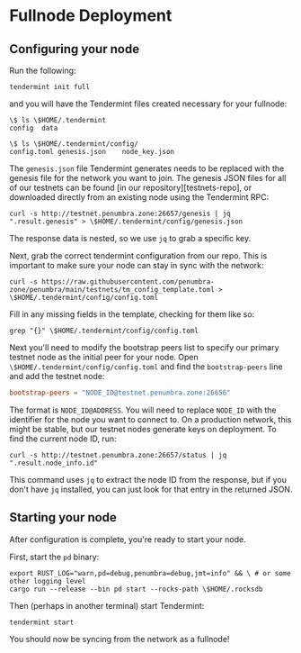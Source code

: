 
# Fullnode Deployment

## Configuring your node

Run the following:

```console
tendermint init full
```

and you will have the Tendermint files created necessary for your fullnode:

```console
\$ ls \$HOME/.tendermint
config	data

\$ ls \$HOME/.tendermint/config/
config.toml	genesis.json	node_key.json
```

The `genesis.json` file Tendermint generates needs to be replaced with the
genesis file for the network you want to join.  The genesis JSON files for all
of our testnets can be found [in our repository][testnets-repo], or downloaded
directly from an existing node using the Tendermint RPC:
```console
curl -s http://testnet.penumbra.zone:26657/genesis | jq ".result.genesis" > \$HOME/.tendermint/config/genesis.json
```
The response data is nested, so we use `jq` to grab a specific key.

Next, grab the correct tendermint configuration from our repo. This is important to make sure your node can stay in sync with the network:

```console
curl -s https://raw.githubusercontent.com/penumbra-zone/penumbra/main/testnets/tm_config_template.toml > \$HOME/.tendermint/config/config.toml
```

Fill in any missing fields in the template, checking for them like so:

```console
grep "{}" \$HOME/.tendermint/config/config.toml
```

Next you'll need to modify the bootstrap peers list to specify our primary
testnet node as the initial peer for your node. Open
`\$HOME/.tendermint/config/config.toml` and find the `bootstrap-peers` line and
add the testnet node:
```toml
bootstrap-peers = "NODE_ID@testnet.penumbra.zone:26656"
```
The format is `NODE_ID@ADDRESS`.  You will need to replace `NODE_ID` with the
identifier for the node you want to connect to.  On a production network, this
might be stable, but our testnet nodes generate keys on deployment.  To find the
current node ID, run:
```console
curl -s http://testnet.penumbra.zone:26657/status | jq ".result.node_info.id"
```
This command uses `jq` to extract the node ID from the response, but if you
don't have `jq` installed, you can just look for that entry in the returned
JSON.

## Starting your node

After configuration is complete, you're ready to start your node.

First, start the `pd` binary:

```console
export RUST_LOG="warn,pd=debug,penumbra=debug,jmt=info" && \ # or some other logging level
cargo run --release --bin pd start --rocks-path \$HOME/.rocksdb 
```

Then (perhaps in another terminal) start Tendermint:

```console
tendermint start
```

You should now be syncing from the network as a fullnode!
